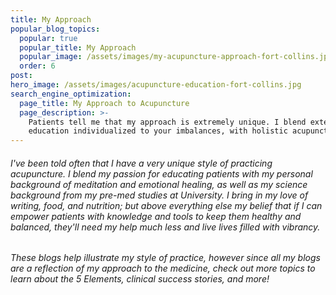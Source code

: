 ```yaml
---
title: My Approach
popular_blog_topics:
  popular: true
  popular_title: My Approach
  popular_image: /assets/images/my-acupuncture-approach-fort-collins.jpg
  order: 6
post:
hero_image: /assets/images/acupuncture-education-fort-collins.jpg
search_engine_optimization:
  page_title: My Approach to Acupuncture
  page_description: >-
    Patients tell me that my approach is extremely unique. I blend extensive
    education individualized to your imbalances, with holistic acupuncture.
---
```


###### I've been told often that I have a very unique style of practicing acupuncture. I blend my passion for educating patients with my personal background of meditation and emotional healing, as well as my science background from my pre-med studies at University. I bring in my love of writing, food, and nutrition; but above everything else my belief that if I can empower patients with knowledge and tools to keep them healthy and balanced, they'll need my help much less and live lives filled with vibrancy.

###### These blogs help illustrate my style of practice, however since all my blogs are a reflection of my approach to the medicine, check out more topics to learn about the 5 Elements, clinical success stories, and more!